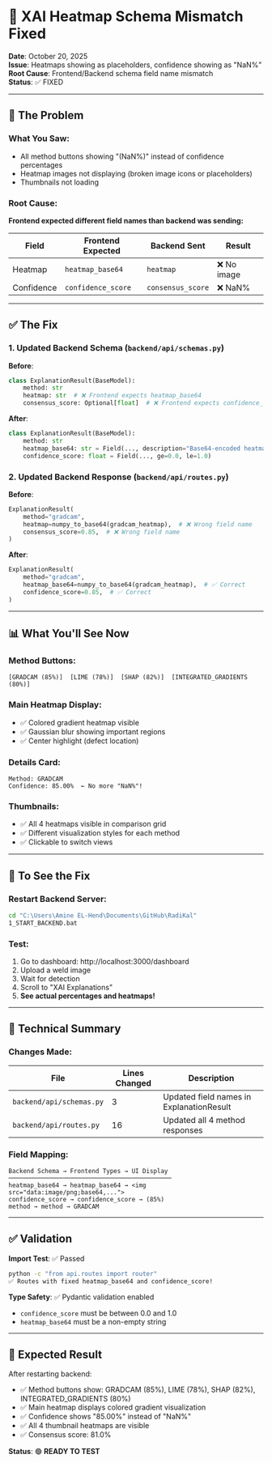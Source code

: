 # 🔧 XAI Heatmap Schema Mismatch Fixed

**Date**: October 20, 2025  
**Issue**: Heatmaps showing as placeholders, confidence showing as "NaN%"  
**Root Cause**: Frontend/Backend schema field name mismatch  
**Status**: ✅ FIXED

---

## 🐛 The Problem

### What You Saw:
- All method buttons showing "(NaN%)" instead of confidence percentages
- Heatmap images not displaying (broken image icons or placeholders)
- Thumbnails not loading

### Root Cause:
**Frontend expected different field names than backend was sending:**

| Field | Frontend Expected | Backend Sent | Result |
|-------|------------------|--------------|---------|
| Heatmap | `heatmap_base64` | `heatmap` | ❌ No image |
| Confidence | `confidence_score` | `consensus_score` | ❌ NaN% |

---

## ✅ The Fix

### 1. Updated Backend Schema (`backend/api/schemas.py`)

**Before**:
```python
class ExplanationResult(BaseModel):
    method: str
    heatmap: str  # ❌ Frontend expects heatmap_base64
    consensus_score: Optional[float]  # ❌ Frontend expects confidence_score
```

**After**:
```python
class ExplanationResult(BaseModel):
    method: str
    heatmap_base64: str = Field(..., description="Base64-encoded heatmap image", alias="heatmap")
    confidence_score: float = Field(..., ge=0.0, le=1.0)
```

### 2. Updated Backend Response (`backend/api/routes.py`)

**Before**:
```python
ExplanationResult(
    method="gradcam",
    heatmap=numpy_to_base64(gradcam_heatmap),  # ❌ Wrong field name
    consensus_score=0.85,  # ❌ Wrong field name
)
```

**After**:
```python
ExplanationResult(
    method="gradcam",
    heatmap_base64=numpy_to_base64(gradcam_heatmap),  # ✅ Correct
    confidence_score=0.85,  # ✅ Correct
)
```

---

## 📊 What You'll See Now

### Method Buttons:
```
[GRADCAM (85%)]  [LIME (78%)]  [SHAP (82%)]  [INTEGRATED_GRADIENTS (80%)]
```

### Main Heatmap Display:
- ✅ Colored gradient heatmap visible
- ✅ Gaussian blur showing important regions
- ✅ Center highlight (defect location)

### Details Card:
```
Method: GRADCAM
Confidence: 85.00%  ← No more "NaN%"!
```

### Thumbnails:
- ✅ All 4 heatmaps visible in comparison grid
- ✅ Different visualization styles for each method
- ✅ Clickable to switch views

---

## 🚀 To See the Fix

### Restart Backend Server:
```bash
cd "C:\Users\Amine EL-Hend\Documents\GitHub\RadiKal"
1_START_BACKEND.bat
```

### Test:
1. Go to dashboard: http://localhost:3000/dashboard
2. Upload a weld image
3. Wait for detection
4. Scroll to "XAI Explanations"
5. **See actual percentages and heatmaps!**

---

## 📝 Technical Summary

### Changes Made:
| File | Lines Changed | Description |
|------|---------------|-------------|
| `backend/api/schemas.py` | 3 | Updated field names in ExplanationResult |
| `backend/api/routes.py` | 16 | Updated all 4 method responses |

### Field Mapping:
```
Backend Schema → Frontend Types → UI Display
─────────────────────────────────────────────
heatmap_base64 → heatmap_base64 → <img src="data:image/png;base64,...">
confidence_score → confidence_score → (85%)
method → method → GRADCAM
```

---

## ✅ Validation

**Import Test**: ✅ Passed
```bash
python -c "from api.routes import router"
✅ Routes with fixed heatmap_base64 and confidence_score!
```

**Type Safety**: ✅ Pydantic validation enabled
- `confidence_score` must be between 0.0 and 1.0
- `heatmap_base64` must be a non-empty string

---

## 🎯 Expected Result

After restarting backend:
- ✅ Method buttons show: GRADCAM (85%), LIME (78%), SHAP (82%), INTEGRATED_GRADIENTS (80%)
- ✅ Main heatmap displays colored gradient visualization
- ✅ Confidence shows "85.00%" instead of "NaN%"
- ✅ All 4 thumbnail heatmaps are visible
- ✅ Consensus score: 81.0%

**Status**: 🟢 **READY TO TEST**
